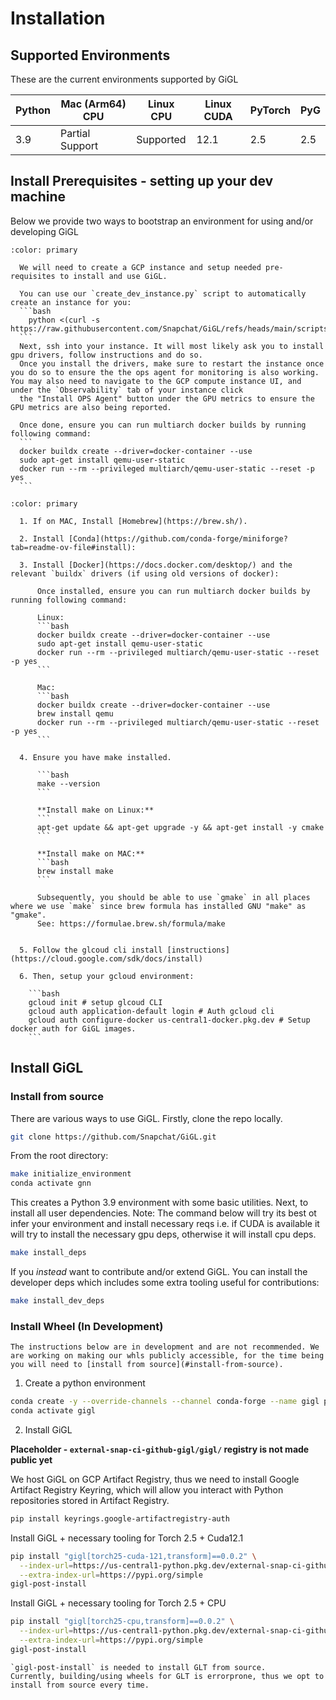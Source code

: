 # Installation

## Supported Environments

These are the current environments supported by GiGL

| Python | Mac (Arm64) CPU | Linux CPU | Linux CUDA | PyTorch | PyG |
| ------ | --------------- | --------- | ---------- | ------- | --- |
| 3.9    | Partial Support | Supported | 12.1       | 2.5     | 2.5 |

## Install Prerequisites - setting up your dev machine

Below we provide two ways to bootstrap an environment for using and/or developing GiGL

````{dropdown} (Recommended) Developing/experimenting on a GCP cloud instance.
:color: primary

  We will need to create a GCP instance and setup needed pre-requisites to install and use GiGL.

  You can use our `create_dev_instance.py` script to automatically create an instance for you:
  ```bash
    python <(curl -s https://raw.githubusercontent.com/Snapchat/GiGL/refs/heads/main/scripts/create_dev_instance.py)
  ```
  Next, ssh into your instance. It will most likely ask you to install gpu drivers, follow instructions and do so.
  Once you install the drivers, make sure to restart the instance once you do so to ensure the the ops agent for monitoring is also working. You may also need to navigate to the GCP compute instance UI, and under the `Observability` tab of your instance click
  the "Install OPS Agent" button under the GPU metrics to ensure the GPU metrics are also being reported.

  Once done, ensure you can run multiarch docker builds by running following command:
  ```
  docker buildx create --driver=docker-container --use
  sudo apt-get install qemu-user-static
  docker run --rm --privileged multiarch/qemu-user-static --reset -p yes
  ```

````

````{dropdown} Manual Setup
:color: primary

  1. If on MAC, Install [Homebrew](https://brew.sh/).

  2. Install [Conda](https://github.com/conda-forge/miniforge?tab=readme-ov-file#install):

  3. Install [Docker](https://docs.docker.com/desktop/) and the relevant `buildx` drivers (if using old versions of docker):

      Once installed, ensure you can run multiarch docker builds by running following command:

      Linux:
      ```bash
      docker buildx create --driver=docker-container --use
      sudo apt-get install qemu-user-static
      docker run --rm --privileged multiarch/qemu-user-static --reset -p yes
      ```

      Mac:
      ```bash
      docker buildx create --driver=docker-container --use
      brew install qemu
      docker run --rm --privileged multiarch/qemu-user-static --reset -p yes
      ```

  4. Ensure you have make installed.

      ```bash
      make --version
      ```

      **Install make on Linux:**
      ```
      apt-get update && apt-get upgrade -y && apt-get install -y cmake
      ```

      **Install make on MAC:**
      ```bash
      brew install make
      ```

      Subsequently, you should be able to use `gmake` in all places where we use `make` since brew formula has installed GNU "make" as "gmake".
      See: https://formulae.brew.sh/formula/make


  5. Follow the glcoud cli install [instructions](https://cloud.google.com/sdk/docs/install)

  6. Then, setup your gcloud environment:

    ```bash
    gcloud init # setup glcoud CLI
    gcloud auth application-default login # Auth gcloud cli
    gcloud auth configure-docker us-central1-docker.pkg.dev # Setup docker auth for GiGL images.
    ```
````

## Install GiGL

### Install from source

There are various ways to use GiGL. Firstly, clone the repo locally.

```bash
git clone https://github.com/Snapchat/GiGL.git
```

From the root directory:

```bash
make initialize_environment
conda activate gnn
```

This creates a Python 3.9 environment with some basic utilities. Next, to install all user dependencies. Note: The
command below will try its best ot infer your environment and install necessary reqs i.e. if CUDA is available it will
try to install the necessary gpu deps, otherwise it will install cpu deps.

```bash
make install_deps
```

If you *instead* want to contribute and/or extend GiGL. You can install the developer deps which includes some extra
tooling useful for contributions:

```bash
make install_dev_deps
```

### Install Wheel (In Development)

```{caution}
The instructions below are in development and are not recommended. We are working on making our whls publicly accessible, for the time being you will need to [install from source](#install-from-source).
```

1. Create a python environment

```bash
conda create -y --override-channels --channel conda-forge --name gigl python=3.9
conda activate gigl
```

2. Install GiGL

**Placeholder - `external-snap-ci-github-gigl/gigl/` registry is not made public yet**

We host GiGL on GCP Artifact Registry, thus we need to install Google Artifact Registry Keyring, which will allow you
interact with Python repositories stored in Artifact Registry.

```bash
pip install keyrings.google-artifactregistry-auth
```

Install GiGL + necessary tooling for Torch 2.5 + Cuda12.1

```bash
pip install "gigl[torch25-cuda-121,transform]==0.0.2" \
  --index-url=https://us-central1-python.pkg.dev/external-snap-ci-github-gigl/gigl/simple/ \
  --extra-index-url=https://pypi.org/simple
gigl-post-install
```

Install GiGL + necessary tooling for Torch 2.5 + CPU

```bash
pip install "gigl[torch25-cpu,transform]==0.0.2" \
  --index-url=https://us-central1-python.pkg.dev/external-snap-ci-github-gigl/gigl/simple/ \
  --extra-index-url=https://pypi.org/simple
gigl-post-install
```

```{note}
`gigl-post-install` is needed to install GLT from source.
Currently, building/using wheels for GLT is errorprone, thus we opt to install from source every time.
```
